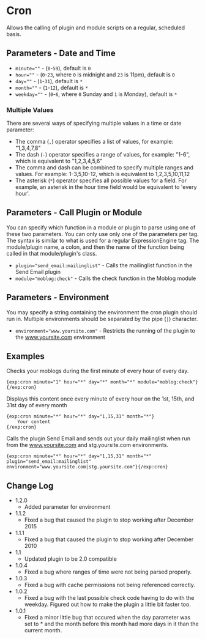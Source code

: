 # Cron


Allows the calling of plugin and module scripts on a regular, scheduled basis.

## Parameters - Date and Time

- `minute=""` - (`0`-`59`), default is `0`
- `hour=""` - (`0`-`23`, where `0` is midnight and `23` is 11pm), default is `0`
- `day=""` - (`1`-`31`), default is `*`
- `month=""` - (`1`-`12`), default is `*`
- `weekday=""` - (`0`-`6`, where `0` Sunday and `1` is Monday), default is `*`

### Multiple Values

There are several ways of specifying multiple values in a time or date parameter:

- The comma (`,`) operator specifies a list of values, for example: "1,3,4,7,8"
- The dash (`-`) operator specifies a range of values, for example: "1-6", which is equivalent to "1,2,3,4,5,6"
- The comma and dash can be combined to specify multiple ranges and values. For example: 1-3,5,10-12, which is equivalent to 1,2,3,5,10,11,12
- The asterisk (`*`) operator specifies all possible values for a field. For example, an asterisk in the hour time field would be equivalent to 'every hour'.

## Parameters - Call Plugin or Module

You can specify which function in a module or plugin to parse using one of these two parameters. You can only use only one of
the parameters per tag. The syntax is similar to what is used for a regular ExpressionEngine tag. The module/plugin name, a colon,
and then the name of the function being called in that module/plugin's class.

- `plugin="send_email:mailinglist"` - Calls the mailinglist function in the Send Email plugin
- `module="moblog:check"` - Calls the check function in the Moblog module

## Parameters - Environment

You may specify a string containing the environment the cron plugin should run in. Multiple environments should be separated
by the pipe (`|`) character.

- `environment="www.yoursite.com"` - Restricts the running of the plugin to the www.yoursite.com environment

## Examples

Checks your moblogs during the first minute of every hour of every day.

    {exp:cron minute="1" hour="*" day="*" month="*" module="moblog:check"}{/exp:cron}

Displays this content once every minute of every hour on the 1st, 15th, and 31st day of every month

    {exp:cron minute="*" hour="*" day="1,15,31" month="*"}
        Your content
    {/exp:cron}

Calls the plugin Send Email and sends out your daily mailinglist when run from the www.yoursite.com and stg.yoursite.com environments.

    {exp:cron minute="*" hour="*" day="1,15,31" month="*" plugin="send_email:mailinglist" environment="www.yoursite.com|stg.yoursite.com"}{/exp:cron}

## Change Log

- 1.2.0
    - Added parameter for environment
- 1.1.2
    - Fixed a bug that caused the plugin to stop working after December 2015
- 1.1.1
	- Fixed a bug that caused the plugin to stop working after December 2010
- 1.1
	- Updated plugin to be 2.0 compatible
- 1.0.4
	- Fixed a bug where ranges of time were not being parsed properly.
- 1.0.3
	- Fixed a bug with cache permissions not being referenced correctly.
- 1.0.2
	- Fixed a bug with the last possible check code having to do with the weekday. Figured out how to make the plugin a little bit faster too.
- 1.0.1
	- Fixed a minor little bug that occured when the day parameter was set to * and the month before this month had more days in it than the current month.
